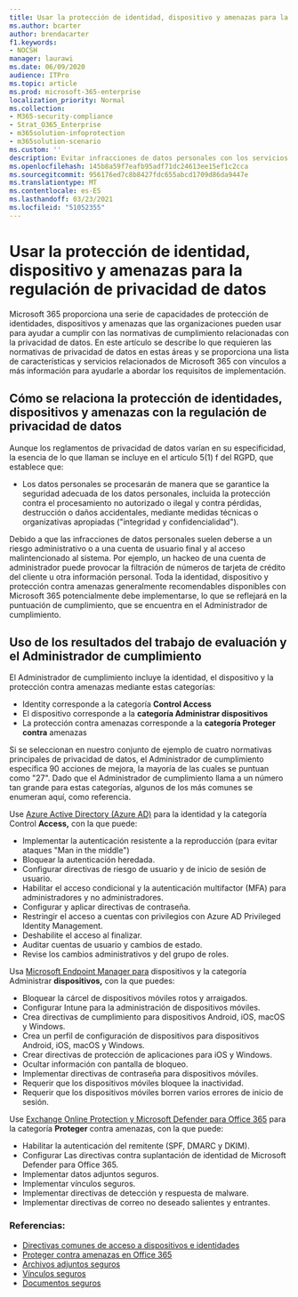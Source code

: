 ```yaml
---
title: Usar la protección de identidad, dispositivo y amenazas para la regulación de privacidad de datos
ms.author: bcarter
author: brendacarter
f1.keywords:
- NOCSH
manager: laurawi
ms.date: 06/09/2020
audience: ITPro
ms.topic: article
ms.prod: microsoft-365-enterprise
localization_priority: Normal
ms.collection:
- M365-security-compliance
- Strat_O365_Enterprise
- m365solution-infoprotection
- m365solution-scenario
ms.custom: ''
description: Evitar infracciones de datos personales con los servicios de protección de identidades, dispositivos y amenazas de Microsoft 365.
ms.openlocfilehash: 145b8a59f7eafb95adf71dc24613ee15ef1c2cca
ms.sourcegitcommit: 956176ed7c8b8427fdc655abcd1709d86da9447e
ms.translationtype: MT
ms.contentlocale: es-ES
ms.lasthandoff: 03/23/2021
ms.locfileid: "51052355"
---
```

# <a name="use-identity-device-and-threat-protection-for-data-privacy-regulation"></a>Usar la protección de identidad, dispositivo y amenazas para la regulación de privacidad de datos

Microsoft 365 proporciona una serie de capacidades de protección de identidades, dispositivos y amenazas que las organizaciones pueden usar para ayudar a cumplir con las normativas de cumplimiento relacionadas con la privacidad de datos. En este artículo se describe lo que requieren las normativas de privacidad de datos en estas áreas y se proporciona una lista de características y servicios relacionados de Microsoft 365 con vínculos a más información para ayudarle a abordar los requisitos de implementación.

## <a name="how-identity-device-and-threat-protection-relate-to-data-privacy-regulation"></a>Cómo se relaciona la protección de identidades, dispositivos y amenazas con la regulación de privacidad de datos

Aunque los reglamentos de privacidad de datos varían en su especificidad, la esencia de lo que llaman se incluye en el artículo 5(1) f del RGPD, que establece que:

- Los datos personales se procesarán de manera que se garantice la seguridad adecuada de los datos personales, incluida la protección contra el procesamiento no autorizado o ilegal y contra pérdidas, destrucción o daños accidentales, mediante medidas técnicas o organizativas apropiadas ("integridad y confidencialidad").

Debido a que las infracciones de datos personales suelen deberse a un riesgo administrativo o a una cuenta de usuario final y al acceso malintencionado al sistema. Por ejemplo, un hackeo de una cuenta de administrador puede provocar la filtración de números de tarjeta de crédito del cliente u otra información personal. Toda la identidad, dispositivo y protección contra amenazas generalmente recomendables disponibles con Microsoft 365 potencialmente debe implementarse, lo que se reflejará en la puntuación de cumplimiento, que se encuentra en el Administrador de cumplimiento.

## <a name="using-the-results-of-your-assessment-work-and-compliance-manager"></a>Uso de los resultados del trabajo de evaluación y el Administrador de cumplimiento

El Administrador de cumplimiento incluye la identidad, el dispositivo y la protección contra amenazas mediante estas categorías:

- Identity corresponde a la categoría **Control Access**
- El dispositivo corresponde a la **categoría Administrar dispositivos**
- La protección contra amenazas corresponde a la **categoría Proteger contra** amenazas
 
Si se seleccionan en nuestro conjunto de ejemplo de cuatro normativas principales de privacidad de datos, el Administrador de cumplimiento especifica 90 acciones de mejora, la mayoría de las cuales se puntuan como "27". Dado que el Administrador de cumplimiento llama a un número tan grande para estas categorías, algunos de los más comunes se enumeran aquí, como referencia.

Use [Azure Active Directory (Azure AD)](https://azure.microsoft.com/services/active-directory/) para la identidad y la categoría Control **Access,** con la que puede:

- Implementar la autenticación resistente a la reproducción (para evitar ataques "Man in the middle")
- Bloquear la autenticación heredada.
- Configurar directivas de riesgo de usuario y de inicio de sesión de usuario.
- Habilitar el acceso condicional y la autenticación multifactor (MFA) para administradores y no administradores.
- Configurar y aplicar directivas de contraseña.
- Restringir el acceso a cuentas con privilegios con Azure AD Privileged Identity Management.
- Deshabilite el acceso al finalizar.
- Auditar cuentas de usuario y cambios de estado.
- Revise los cambios administrativos y del grupo de roles.

Usa [Microsoft Endpoint Manager para](https://www.microsoft.com/microsoft-365/microsoft-endpoint-manager) dispositivos y la categoría Administrar **dispositivos,** con la que puedes:

- Bloquear la cárcel de dispositivos móviles rotos y arraigados.
- Configurar Intune para la administración de dispositivos móviles.
- Crea directivas de cumplimiento para dispositivos Android, iOS, macOS y Windows.
- Crea un perfil de configuración de dispositivos para dispositivos Android, iOS, macOS y Windows.
- Crear directivas de protección de aplicaciones para iOS y Windows.
- Ocultar información con pantalla de bloqueo.
- Implementar directivas de contraseña para dispositivos móviles.
- Requerir que los dispositivos móviles bloquee la inactividad.
- Requerir que los dispositivos móviles borren varios errores de inicio de sesión.

Use [Exchange Online Protection y Microsoft Defender para Office 365](../security/defender-365-security/defender-for-office-365.md) para la categoría **Proteger** contra amenazas, con la que puede:

- Habilitar la autenticación del remitente (SPF, DMARC y DKIM).
- Configurar Las directivas contra suplantación de identidad de Microsoft Defender para Office 365.
- Implementar datos adjuntos seguros.
- Implementar vínculos seguros.
- Implementar directivas de detección y respuesta de malware.
- Implementar directivas de correo no deseado salientes y entrantes.

### <a name="references"></a>Referencias:

- [Directivas comunes de acceso a dispositivos e identidades](../security/defender-365-security/identity-access-policies.md)
- [Proteger contra amenazas en Office 365](https://support.office.com/article/protect-against-threats-in-office-365-b10023f6-f30f-45d3-b3ad-b71aa4aa0d58)
- [Archivos adjuntos seguros](../security/defender-365-security/safe-attachments.md)
- [Vínculos seguros](../security/defender-365-security/safe-links.md)
- [Documentos seguros](../security/defender-365-security/safe-docs.md)
